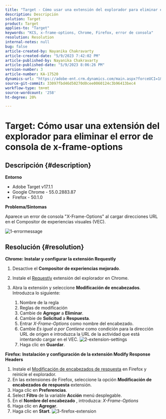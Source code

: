 ```yaml
---
title: "Target - Cómo usar una extensión del explorador para eliminar el error de consola de x-frame-options"
description: Descripción
solution: Target
product: Target
applies-to: "Target"
keywords: "KCS, x-frame-options, Chrome, Firefox, error de consola"
resolution: Resolution
internal-notes: null
bug: false
article-created-by: Nayanika Chakravarty
article-created-date: "5/9/2023 7:42:02 PM"
article-published-by: Nayanika Chakravarty
article-published-date: "5/9/2023 8:06:26 PM"
version-number: 3
article-number: KA-17520
dynamics-url: "https://adobe-ent.crm.dynamics.com/main.aspx?forceUCI=1&pagetype=entityrecord&etn=knowledgearticle&id=dde4a48e-a1ee-ed11-8849-6045bd006b4b"
source-git-commit: 33097fbd46d50270d0cee0060124c3b96413bec4
workflow-type: tm+mt
source-wordcount: '258'
ht-degree: 20%

---
```


# Target: Cómo usar una extensión del explorador para eliminar el error de consola de x-frame-options

## Descripción {#description}


<b>Entorno</b>

- Adobe Target v17.1.1
- Google Chrome - 55.0.2883.87
- Firefox - 50.1.0


<b>Problema/Síntomas</b>

Aparece un error de consola &quot;X-Frame-Options&quot; al cargar direcciones URL en el Compositor de experiencias visuales (VEC).

![1-errormessage](https://helpx.adobe.com/content/dam/help/en/target/kb/how-to-use-a-browser-extension-to-remove-x-frame-options-console/jcr%3acontent/main-pars/image/1-errormessage.jpg "1-errormessage")


## Resolución {#resolution}


<b>Chrome: Instalar y configurar la extensión Requestly</b>

1. Desactive el <b>Compositor de experiencias mejorado</b>.
2. Instale el [Requestly](https://chrome.google.com/webstore/detail/requestly/mdnleldcmiljblolnjhpnblkcekpdkpa?hl=en) extensión del explorador en Chrome.
3. Abra la extensión y seleccione <b>Modificación de encabezados</b>. Introduzca lo siguiente:

   1. Nombre de la regla
   2. Reglas de modificación
   3. Cambie de <b>Agregar</b> a <b>Eliminar</b>.
   4. Cambie de <b>Solicitud</b> a <b>Respuesta</b>.
   5. Entrar *X-Frame-Options* como nombre del encabezado.
   6. Cambie *Es igual a por Contiene* como condición para la dirección URL de origen e introduzca la URL de la actividad que está intentando cargar en el VEC.
      ![2-extension-settings](https://helpx.adobe.com/content/dam/help/en/target/kb/how-to-use-a-browser-extension-to-remove-x-frame-options-console/jcr%3acontent/main-pars/procedure/proc_par/step_2/step_par/image/2-extension-settings.png "2-extension-settings")
   7. Haga clic en <b>Guardar</b>.


<b>Firefox: Instalación y configuración de la extensión Modify Response Headers</b>

1. Instale el [Modificación de encabezados de respuesta](https://addons.mozilla.org/en-US/firefox/addon/modheader-firefox/) en Firefox y reinicie el explorador.
2. En las extensiones de Firefox, seleccione la opción <b>Modificación de encabezados de respuesta</b> extensión.
3. Haga clic en <b>Preferencias</b>.
4. Select <b>Filtro</b> de la variable <b>Acción</b> menú desplegable.
5. En el <b>Nombre del encabezado</b> , introduzca: *X-Frame-Options*
6. Haga clic en <b>Agregar</b>.
7. Haga clic en <b>Start</b>.
   ![3-firefox-extension](https://helpx.adobe.com/content/dam/help/en/target/kb/how-to-use-a-browser-extension-to-remove-x-frame-options-console/jcr%3acontent/main-pars/procedure_1532616470/proc_par/step_1817832849/step_par/image/3-firefox-extension.png "3-firefox-extension")

